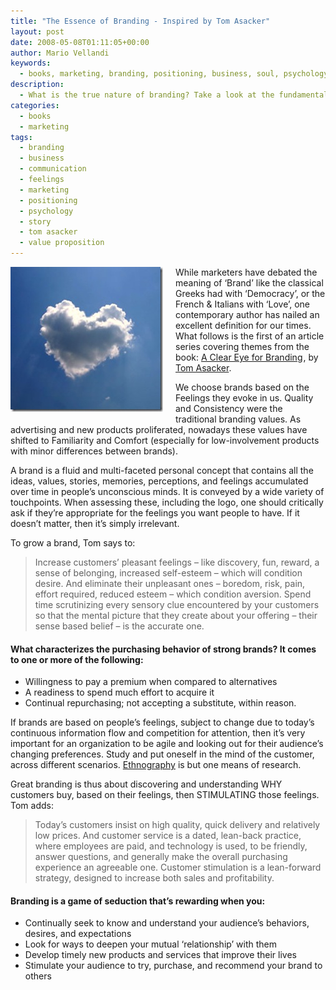 ```yaml
---
title: "The Essence of Branding - Inspired by Tom Asacker"
layout: post
date: 2008-05-08T01:11:05+00:00
author: Mario Vellandi
keywords:
  - books, marketing, branding, positioning, business, soul, psychology, customer, story, belief, tom asacker, value proposition
description:
  - What is the true nature of branding? Take a look at the fundamental purpose of this hallmark word in marketing vocabulary, inspired by Tom Asacker.
categories:
  - books
  - marketing
tags:
  - branding
  - business
  - communication
  - feelings
  - marketing
  - positioning
  - psychology
  - story
  - tom asacker
  - value proposition
---
```

<img style="border-width:0;margin:0 20px 15px 0;" src="/images/2008/heartcloud1.jpg" alt="heartCloud1" width="244" height="232" align="left" />While marketers have debated the meaning of &#8216;Brand&#8217; like the classical Greeks had with &#8216;Democracy&#8217;, or the French & Italians with &#8216;Love&#8217;, one contemporary author has nailed an excellent definition for our times. What follows is the first of an article series covering themes from the book: [A Clear Eye for Branding](http://www.amazon.com/gp/product/097252908X?ie=UTF8&tag=melodinmarke-20&linkCode=as2&camp=1789&creative=9325&creativeASIN=097252908X)<img style="border-style:none !important;margin:0;" src="http://www.assoc-amazon.com/e/ir?t=melodinmarke-20&l=as2&o=1&a=097252908X" alt="" width="1" height="1" />, by [Tom Asacker](http://www.acleareye.com/ "Tom Asacker author A Clear Eye for Branding").

We choose brands based on the Feelings they evoke in us. Quality and Consistency were the traditional branding values. As advertising and new products proliferated, nowadays these values have shifted to Familiarity and Comfort (especially for low-involvement products with minor differences between brands).

A brand is a fluid and multi-faceted personal concept that contains all the ideas, values, stories, memories, perceptions, and feelings accumulated over time in people&#8217;s unconscious minds. It is conveyed by a wide variety of touchpoints. When assessing these, including the logo, one should critically ask if they&#8217;re appropriate for the feelings you want people to have. If it doesn&#8217;t matter, then it&#8217;s simply irrelevant.

To grow a brand, Tom says to:

> Increase customers&#8217; pleasant feelings &#8211; like discovery, fun, reward, a sense of belonging, increased self-esteem &#8211; which will condition desire. And eliminate their unpleasant ones &#8211; boredom, risk, pain, effort required, reduced esteem &#8211; which condition aversion. Spend time scrutinizing every sensory clue encountered by your customers so that the mental picture that they create about your offering &#8211; their sense based belief &#8211; is the accurate one.

#### What characterizes the purchasing behavior of strong brands? It comes to one or more of the following:

  * Willingness to pay a premium when compared to alternatives
  * A readiness to spend much effort to acquire it
  * Continual repurchasing; not accepting a substitute, within reason.

If brands are based on people&#8217;s feelings, subject to change due to today&#8217;s continuous information flow and competition for attention, then it&#8217;s very important for an organization to be agile and looking out for their audience&#8217;s changing preferences. Study and put oneself in the mind of the customer, across different scenarios. [Ethnography](http://en.wikipedia.org/wiki/Ethnography "Ethnography cultural anthropology values society") is but one means of research.

Great branding is thus about discovering and understanding WHY customers buy, based on their feelings, then STIMULATING those feelings. Tom adds:

> Today&#8217;s customers insist on high quality, quick delivery and relatively low prices. And customer service is a dated, lean-back practice, where employees are paid, and technology is used, to be friendly, answer questions, and generally make the overall purchasing experience an agreeable one. Customer stimulation is a lean-forward strategy, designed to increase both sales and profitability.

#### Branding is a game of seduction that&#8217;s rewarding when you:

  * Continually seek to know and understand your audience&#8217;s behaviors, desires, and expectations
  * Look for ways to deepen your mutual &#8216;relationship&#8217; with them
  * Develop timely new products and services that improve their lives
  * Stimulate your audience to try, purchase, and recommend your brand to others

